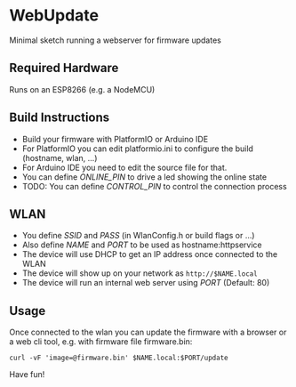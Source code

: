 # WebUpdate
Minimal sketch running a webserver for firmware updates

## Required Hardware
Runs on an ESP8266 (e.g. a NodeMCU)

## Build Instructions
* Build your firmware with PlatformIO or Arduino IDE
* For PlatformIO you can edit platformio.ini to configure the build (hostname, wlan, ...)
* For Arduino IDE you need to edit the source file for that.
* You can define *ONLINE_PIN* to drive a led showing the online state
* TODO: You can define *CONTROL_PIN* to control the connection process

## WLAN
* You define *SSID* and *PASS* (in WlanConfig.h or build flags or ...)
* Also define *NAME* and *PORT* to be used as hostname:httpservice
* The device will use DHCP to get an IP address once connected to the WLAN
* The device will show up on your network as `http://$NAME.local`
* The device will run an internal web server using *PORT* (Default: 80)

## Usage
Once connected to the wlan you can update the firmware
with a browser or a web cli tool, e.g. with firmware file firmware.bin: 
```
curl -vF 'image=@firmware.bin' $NAME.local:$PORT/update
```
Have fun!
